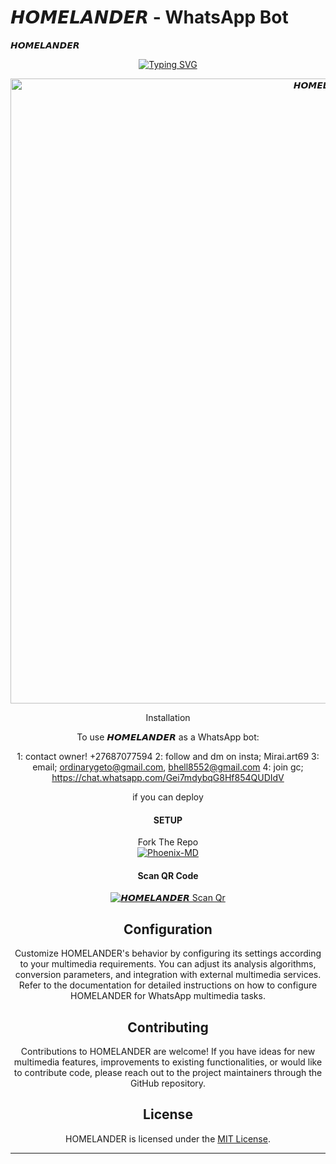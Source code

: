 # 𝙃𝙊𝙈𝙀𝙇𝘼𝙉𝘿𝙀𝙍 - WhatsApp Bot

𝙃𝙊𝙈𝙀𝙇𝘼𝙉𝘿𝙀𝙍
<div align="center">
<a href="https://git.io/typing-svg"><img src="https://readme-typing-svg.demolab.com?font=Ribeye&size=50&pause=1000&color=F710B1&center=true&width=910&height=100&lines=I'M+𝙃𝙊𝙈𝙀𝙇𝘼𝙉𝘿𝙀𝙍;Multi+Divice+Whatsapp+Bot;Coded+By+𝙃𝙊𝙈𝙀𝙇𝘼𝙉𝘿𝙀𝙍" alt="Typing SVG" /></a>
  
<p align="center">  
  <a href="𝙃𝙊𝙈𝙀𝙇𝘼𝙉𝘿𝙀𝙍">
    <img alt=𝙃𝙊𝙈𝙀𝙇𝘼𝙉𝘿𝙀𝙍 height="1000" src="https://telegra.ph/file/5d208562c78e40cbfc1bc.jpg">
   
</a> 
    
</p>
<p align="center">
<a 

## Installation

To use 𝙃𝙊𝙈𝙀𝙇𝘼𝙉𝘿𝙀𝙍 as a WhatsApp bot:

1: contact owner! +27687077594 
2: follow and dm on insta; Mirai.art69
3: email; ordinarygeto@gmail.com, bhell8552@gmail.com
4: join gc; https://chat.whatsapp.com/Gei7mdybqG8Hf854QUDIdV

if you can deploy
#### SETUP

Fork The Repo
    <br>
<a href="/fork"><img title="Phoenix-MD" src="https://img.shields.io/badge/FORK HOMELANDER-h?color=black&style=for-the-badge&logo=stackshare"></a>

#### Scan QR Code

<a href="https://replit.com/@ordinarygeto/HOMELANDER?v=1/"><img title="𝙃𝙊𝙈𝙀𝙇𝘼𝙉𝘿𝙀𝙍 Scan Qr" src="https://img.shields.io/badge/SCAN QR CODE 1-h?color=black&style=for-the-badge&logo=msi"></a>
     <br>
## Configuration

Customize HOMELANDER's behavior by configuring its settings according to your multimedia requirements. You can adjust its analysis algorithms, conversion parameters, and integration with external multimedia services. Refer to the documentation for detailed instructions on how to configure HOMELANDER for WhatsApp multimedia tasks.

## Contributing

Contributions to HOMELANDER are welcome! If you have ideas for new multimedia features, improvements to existing functionalities, or would like to contribute code, please reach out to the project maintainers through the GitHub repository.

## License

HOMELANDER is licensed under the [MIT License](LICENSE).

---
